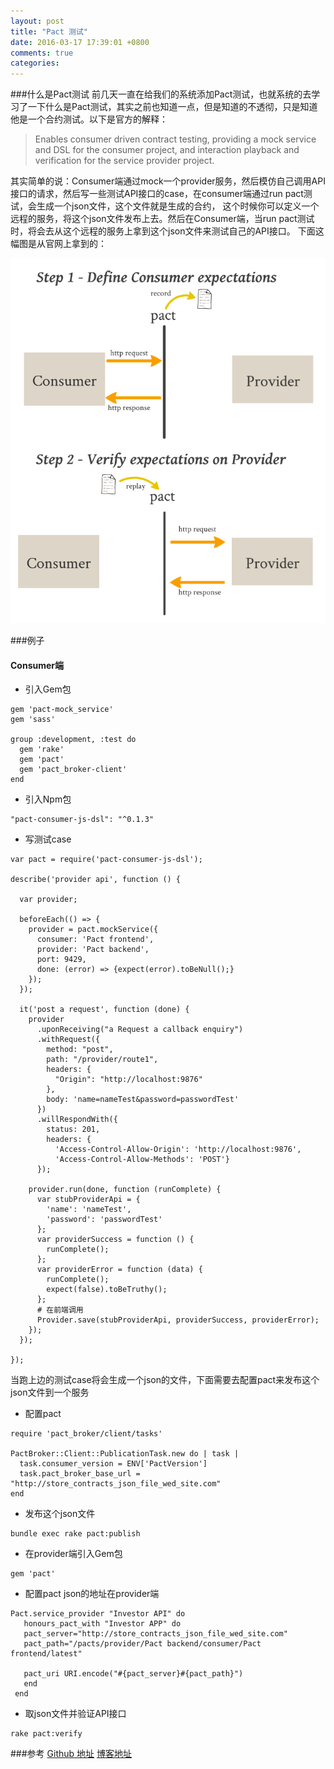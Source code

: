 ```yaml
---
layout: post
title: "Pact 测试"
date: 2016-03-17 17:39:01 +0800
comments: true
categories: 
---
```


###什么是Pact测试
前几天一直在给我们的系统添加Pact测试，也就系统的去学习了一下什么是Pact测试，其实之前也知道一点，但是知道的不透彻，只是知道他是一个合约测试。以下是官方的解释：

> Enables consumer driven contract testing, providing a mock service and DSL for the consumer project, and interaction playback and verification for the service provider project.

其实简单的说：Consumer端通过mock一个provider服务，然后模仿自己调用API接口的请求，然后写一些测试API接口的case，在consumer端通过run pact测试，会生成一个json文件，这个文件就是生成的合约，
这个时候你可以定义一个远程的服务，将这个json文件发布上去。然后在Consumer端，当run pact测试时，将会去从这个远程的服务上拿到这个json文件来测试自己的API接口。
下面这幅图是从官网上拿到的：

![Pact原理图](/images/pact_two_parts.png)


###例子

#### Consumer端
* 引入Gem包

```
gem 'pact-mock_service'
gem 'sass'

group :development, :test do
  gem 'rake'
  gem 'pact'
  gem 'pact_broker-client'
end
```
* 引入Npm包

```
"pact-consumer-js-dsl": "^0.1.3"
```
* 写测试case

```
var pact = require('pact-consumer-js-dsl');

describe('provider api', function () {

  var provider;

  beforeEach(() => {
    provider = pact.mockService({
      consumer: 'Pact frontend',
      provider: 'Pact backend',
      port: 9429,
      done: (error) => {expect(error).toBeNull();}
    });
  });

  it('post a request', function (done) {
    provider
      .uponReceiving("a Request a callback enquiry")
      .withRequest({
        method: "post",
        path: "/provider/route1",
        headers: {
          "Origin": "http://localhost:9876"
        },
        body: 'name=nameTest&password=passwordTest'
      })
      .willRespondWith({
        status: 201,
        headers: {
          'Access-Control-Allow-Origin': 'http://localhost:9876',
          'Access-Control-Allow-Methods': 'POST'}
      });

    provider.run(done, function (runComplete) {
      var stubProviderApi = {
        'name': 'nameTest',
        'password': 'passwordTest'
      };
      var providerSuccess = function () {
        runComplete();
      };
      var providerError = function (data) {
        runComplete();
        expect(false).toBeTruthy();
      };
      # 在前端调用
      Provider.save(stubProviderApi, providerSuccess, providerError);
    });
  });

});
```
当跑上边的测试case将会生成一个json的文件，下面需要去配置pact来发布这个json文件到一个服务

* 配置pact

```
require 'pact_broker/client/tasks'

PactBroker::Client::PublicationTask.new do | task |
  task.consumer_version = ENV['PactVersion']
  task.pact_broker_base_url = "http://store_contracts_json_file_wed_site.com"
end
```

* 发布这个json文件

```
bundle exec rake pact:publish
```

* 在provider端引入Gem包

```
gem 'pact'
```

* 配置pact json的地址在provider端

```
Pact.service_provider "Investor API" do
   honours_pact_with "Investor APP" do
   pact_server="http://store_contracts_json_file_wed_site.com"
   pact_path="/pacts/provider/Pact backend/consumer/Pact frontend/latest"

   pact_uri URI.encode("#{pact_server}#{pact_path}")
   end
 end 
```

* 取json文件并验证API接口

```
rake pact:verify
```

###参考
[Github 地址](https://github.com/realestate-com-au/pact) 
[博客地址](http://ucooling.github.io/blog/2016/03/17/pact/)








